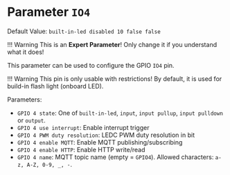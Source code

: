 # Parameter `IO4`
Default Value: `built-in-led disabled 10 false false`

!!! Warning
    This is an **Expert Parameter**! Only change it if you understand what it does!

This parameter can be used to configure the GPIO `IO4` pin.

!!! Warning
    This pin is only usable with restrictions!
    By default, it is used for build-in flash light (onboard LED).

Parameters:
- `GPIO 4 state`: One of `built-in-led`, `input`, `input pullup`, `input pulldown` or `output`.
- `GPIO 4 use interrupt`: Enable interrupt trigger
- `GPIO 4 PWM duty resolution`: LEDC PWM duty resolution in bit
- `GPIO 4 enable MQTT`: Enable MQTT publishing/subscribing
- `GPIO 4 enable HTTP`: Enable HTTP write/read
- `GPIO 4 name`: MQTT topic name (empty = `GPIO4`). Allowed characters: `a-z, A-Z, 0-9, _, -`.
